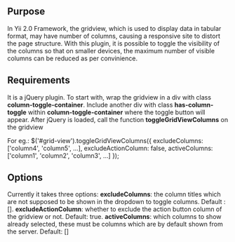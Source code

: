 ## Purpose

In Yii 2.0 Framework, the gridview, which is used to display data in tabular format, may have number of columns, causing a responsive site to distort the page structure. With this plugin, it is possible to toggle the visibility of the columns so that on smaller devices, the maximum number of visible columns can be reduced as per convinience.

## Requirements

It is a jQuery plugin. To start with, wrap the gridview in a div with class **column-toggle-container**. Include another div with class **has-column-toggle** within **column-toggle-container** where the toggle button will appear. After jQuery is loaded, call the function **toggleGridViewColumns** on the gridview

For eg.:
$('#grid-view').toggleGridViewColumns({
	excludeColumns: ['column4', 'column5', ...],
	excludeActionColumn: false,
	activeColumns: ['column1', 'column2', 'column3', ...]
});

## Options
Currently it takes three options:
**excludeColumns**: the column titles which are not supposed to be shown in the dropdown to toggle columns. Default : [].
**excludeActionColumn**: whether to exclude the action button column of the gridview or not. Default: true.
**activeColumns**: which columns to show already selected, these must be columns which are by default shown from the server. Default: []
